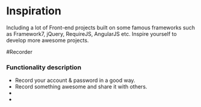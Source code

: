 # Inspiration
Including a lot of Front-end projects built on some famous frameworks such as Framework7, jQuery, RequireJS, AngularJS etc.
Inspire yourself to develop more awesome projects.   

#Recorder 
<h3>Functionality description</h3>
<ul>
 <li>Record your account & password in a good way.</li>
 <li>Record something awesome and share it with others.</li>
 <li></li>
 <li></li>
</ul>